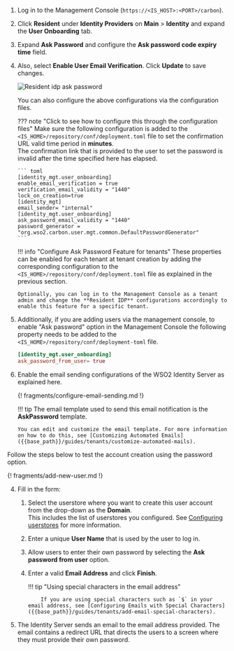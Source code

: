 1.  Log in to the Management Console (`https://<IS_HOST>:<PORT>/carbon`).

2.  Click **Resident** under **Identity Providers** on **Main** > **Identity** and expand the **User Onboarding** tab.

3.  Expand **Ask Password** and configure the **Ask password code expiry time** field. 

4.  Also, select **Enable User Email Verification**. Click **Update** to save changes.
                
    ![Resident idp ask password]({{base_path}}/assets/img/fragments/resident-idp-ask-password-configs.png) 
    
    You can also configure the above configurations via the configuration
    files. 
    

    ??? note "Click to see how to configure this through the configuration files" 
        <a name="file-based-config"></a>
        Make sure the following configuration is added
        to the ` <IS_HOME>/repository/conf/deployment.toml ` file to set the
        confirmation URL valid time period in **minutes**.  
        The confirmation link that is provided to the user to set the
        password is invalid after the time specified here has elapsed.

        ``` toml
        [identity_mgt.user_onboarding]
        enable_email_verification = true
        verification_email_validity = "1440"
        lock_on_creation=true
        [identity_mgt] 
        email_sender= "internal"
        [identity_mgt.user_onboarding]
        ask_password_email_validity = "1440"
        password_generator = "org.wso2.carbon.user.mgt.common.DefaultPasswordGenerator"
        ```
    
    !!! info "Configure Ask Password Feature for tenants" 
        These properties can be enabled for each tenant at tenant creation by
        adding the corresponding configuration to the `
        <IS_HOME>/repository/conf/deployment.toml` file as explained in the previous section. 
            
        Optionally, you can log in to the Management Console as a tenant
        admin and change the **Resident IDP** configurations accordingly to enable this feature for a specific tenant.

5.  Additionally, if you are adding users via the management console, to
    enable "Ask password" option in the
    Management Console the following property needs to be added to the `
    <IS_HOME>/repository/conf/deployment-toml` file.

    ``` toml
    [identity_mgt.user_onboarding]
    ask_password_from_user= true
    ```

6.  Enable the email sending configurations of the WSO2 Identity Server
    as explained here.
    
    {! fragments/configure-email-sending.md !}

    !!! tip 
        The email template used to send this email notification is
        the **AskPassword** template.
    
        You can edit and customize the email template. For more information
        on how to do this, see [Customizing Automated Emails]({{base_path}}/guides/tenants/customize-automated-mails).


Follow the steps below to test the account creation using the password option.

{! fragments/add-new-user.md !}

4.  Fill in the form:

    1.  Select the userstore where you want to create this user account
        from the drop-down as the **Domain**.  
        This includes the list of userstores you configured. See
        [Configuring userstores]({{base_path}}/deploy/configure-user-stores/) for more
        information.
    2.  Enter a unique **User Name** that is used by the user to log in.

    3.  Allow users to enter their own password by selecting the **Ask
        password from user** option.

    4.  Enter a valid **Email Address** and click **Finish**.

        !!! tip "Using special characters in the email address"

                If you are using special characters such as `$` in your email address, see [Configuring Emails with Special Characters]({{base_path}}/guides/tenants/add-email-special-characters). 

5.  The Identity Server sends an email to the email address provided.
    The email contains a redirect URL that directs the users to a screen
    where they must provide their own password.